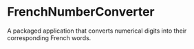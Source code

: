 # FrenchNumberConverter
A packaged application that converts numerical digits into their corresponding French words. 
